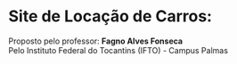 <h1> Site de Locação de Carros: </h1>

<p> 
  Proposto pelo professor: <b> Fagno Alves Fonseca </b> <br>
  Pelo Instituto Federal do Tocantins (IFTO) - Campus Palmas 
</p>

